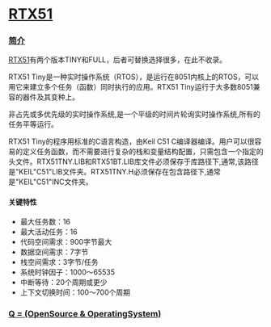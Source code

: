 ﻿# [RTX51](https://github.com/OS-Q/RTX51)
### [简介](https://github.com/OS-Q/RTX51/wiki)

[RTX51](https://github.com/OS-Q/RTX51)有两个版本TINY和FULL，后者可替换选择很多，在此不收录。

RTX51 Tiny是一种实时操作系统（RTOS），是运行在8051内核上的RTOS，可以用它来建立多个任务（函数）同时执行的应用。RTX51 Tiny运行于大多数8051兼容的器件及其变种上。

非占先或多优先级的实时操作系统,是一个平级的时间片轮询实时操作系统,所有的任务平等运行。

RTX51 Tiny的程序用标准的C语言构造，由Keil C51 C编译器编译。用户可以很容易的定义任务函数，而不需要进行复杂的栈和变量结构配置，只需包含一个指定的头文件。RTX51TNY.LIB和RTX51BT.LIB库文件必须保存于库路径下,通常,该路径是"KEIL"C51"LIB文件夹。RTX51TNY.H必须保存在包含路径下,通常是"KEIL"C51"INC文件夹。


#### 关键特性

* 最大任务数：16
* 最大活动任务：16
* 代码空间需求：900字节最大
* 数据空间需求：7字节
* 栈空间需求：3字节/任务
* 系统时钟因子：1000～65535
* 中断等待：20个周期或更少
* 上下文切换时间：100～700个周期

### [Q = (OpenSource & OperatingSystem) ](http://www.OS-Q.com)
